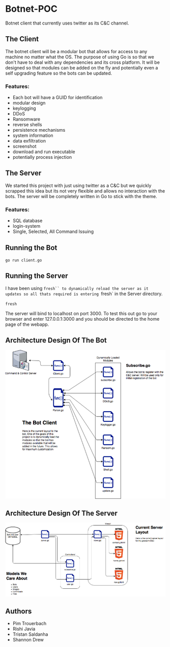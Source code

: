 # Botnet-POC
Botnet client that currently uses twitter as its C&C channel. 

## The Client

The botnet client will be a modular bot that allows for access to any machine no matter what the OS. The purpose of using Go is so that we don't have to deal with any dependencies and its cross platform. It will be designed so that modules can be added on the fly and potentially even a self upgrading feature so the bots can be updated.

### Features:
- Each bot will have a GUID for identification 
- modular design
- keylogging
- DDoS
- Ransomware
- reverse shells
- persistence mechanisms
- system information
- data exfiltration
- screenshot
- download and run executable
- potentially process injection

## The Server

We started this project with just using twitter as a C&C but we quickly scrapped this idea but its not very flexible and allows no interaction with the bots. The server will be completely written in Go to stick with the theme. 

### Features:
- SQL database
- login-system
- Single, Selected, All Command Issuing

## Running the Bot

`go run client.go`

## Running the Server

I have been using `fresh`` to dynamically reload the server as it updates so all thats required is entering `fresh` in the Server directory. 

`fresh`

The server will bind to localhost on port 3000. To test this out go to your browser and enter 127.0.0.1:3000 and you should be directed to the home page of the webapp. 

## Architecture Design Of The Bot
![bot](bot.png)

## Architecture Design Of The Server
![server](server.jpg)

## Authors
- Pim Trouerbach
- Rishi Javia
- Tristan Saldanha
- Shannon Drew
